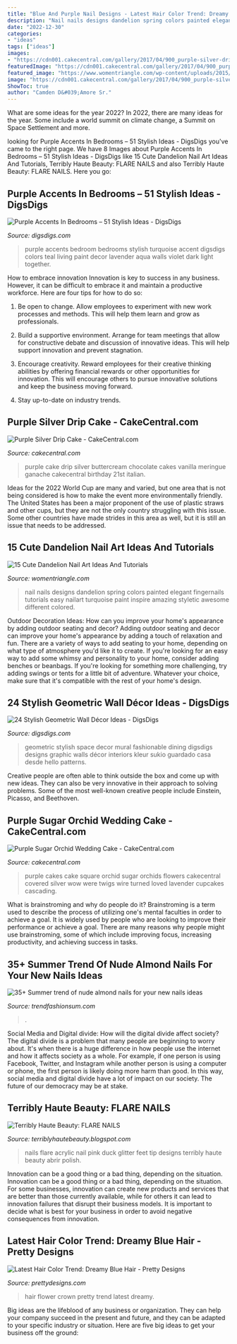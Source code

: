 ```yaml
---
title: "Blue And Purple Nail Designs - Latest Hair Color Trend: Dreamy Blue Hair"
description: "Nail nails designs dandelion spring colors painted elegant fingernails tutorials easy nailart turquoise paint inspire amazing styletic awesome different colored"
date: "2022-12-30"
categories:
- "ideas"
tags: ["ideas"]
images:
- "https://cdn001.cakecentral.com/gallery/2017/04/900_purple-silver-drip-cake-960964eQv4s.JPG"
featuredImage: "https://cdn001.cakecentral.com/gallery/2017/04/900_purple-silver-drip-cake-960964eQv4s.JPG"
featured_image: "https://www.womentriangle.com/wp-content/uploads/2015/05/dandelion-nail-art-5.jpg"
image: "https://cdn001.cakecentral.com/gallery/2017/04/900_purple-silver-drip-cake-960964eQv4s.JPG"
ShowToc: true
author: "Camden D&#039;Amore Sr."
---
```



What are some ideas for the year 2022?
In 2022, there are many ideas for the year. Some include a world summit on climate change, a Summit on Space Settlement and more.

	

		
looking for Purple Accents In Bedrooms – 51 Stylish Ideas - DigsDigs you've came to the right page. We have 8 Images about Purple Accents In Bedrooms – 51 Stylish Ideas - DigsDigs like 15 Cute Dandelion Nail Art Ideas And Tutorials, Terribly Haute Beauty: FLARE NAILS and also Terribly Haute Beauty: FLARE NAILS. Here you go:
		
    
## Purple Accents In Bedrooms – 51 Stylish Ideas - DigsDigs

<img loading=lazy src="http://www.digsdigs.com/photos/purple-accents-in-bedroom-33.jpg" onerror="this.onerror=null;this.src='https://tse2.mm.bing.net/th?id=OIP.qucqplklrpDnLlzOZBuZ1gHaH2&amp;pid=15.1';" alt="Purple Accents In Bedrooms – 51 Stylish Ideas - DigsDigs">

_Source: digsdigs.com_

>purple accents bedroom bedrooms stylish turquoise accent digsdigs colors teal living paint decor lavender aqua walls violet dark light together. 

	

How to embrace innovation
Innovation is key to success in any business. However, it can be difficult to embrace it and maintain a productive workforce. Here are four tips for how to do so:
1) Be open to change. Allow employees to experiment with new work processes and methods. This will help them learn and grow as professionals.

2) Build a supportive environment. Arrange for team meetings that allow for constructive debate and discussion of innovative ideas. This will help support innovation and prevent stagnation.

3) Encourage creativity. Reward employees for their creative thinking abilities by offering financial rewards or other opportunities for innovation. This will encourage others to pursue innovative solutions and keep the business moving forward.

4) Stay up-to-date on industry trends.

    
## Purple Silver Drip Cake - CakeCentral.com

<img loading=lazy src="https://cdn001.cakecentral.com/gallery/2017/04/900_purple-silver-drip-cake-960964eQv4s.JPG" onerror="this.onerror=null;this.src='https://tse1.mm.bing.net/th?id=OIP.vHklxAaQphHeZN5BYOZnIAHaJ4&amp;pid=15.1';" alt="Purple Silver Drip Cake - CakeCentral.com">

_Source: cakecentral.com_

>purple cake drip silver buttercream chocolate cakes vanilla meringue ganache cakecentral birthday 21st italian. 

	

Ideas for the 2022 World Cup are many and varied, but one area that is not being considered is how to make the event more environmentally friendly. The United States has been a major proponent of the use of plastic straws and other cups, but they are not the only country struggling with this issue. Some other countries have made strides in this area as well, but it is still an issue that needs to be addressed.

    
## 15 Cute Dandelion Nail Art Ideas And Tutorials

<img loading=lazy src="https://www.womentriangle.com/wp-content/uploads/2015/05/dandelion-nail-art-5.jpg" onerror="this.onerror=null;this.src='https://tse1.mm.bing.net/th?id=OIP.EcORPi59bJT3e4Evsq6QfQHaLK&amp;pid=15.1';" alt="15 Cute Dandelion Nail Art Ideas And Tutorials">

_Source: womentriangle.com_

>nail nails designs dandelion spring colors painted elegant fingernails tutorials easy nailart turquoise paint inspire amazing styletic awesome different colored. 

	

Outdoor Decoration Ideas: How can you improve your home's appearance by adding outdoor seating and decor?
Adding outdoor seating and decor can improve your home's appearance by adding a touch of relaxation and fun. There are a variety of ways to add seating to your home, depending on what type of atmosphere you'd like it to create. If you're looking for an easy way to add some whimsy and personality to your home, consider adding benches or beanbags. If you're looking for something more challenging, try adding swings or tents for a little bit of adventure. Whatever your choice, make sure that it's compatible with the rest of your home's design.

    
## 24 Stylish Geometric Wall Décor Ideas - DigsDigs

<img loading=lazy src="https://www.digsdigs.com/photos/stylish-geometric-wall-decor-ideas-25.jpg" onerror="this.onerror=null;this.src='https://tse1.mm.bing.net/th?id=OIP.7Yf5KNIqifYcTq7tICehXQHaLG&amp;pid=15.1';" alt="24 Stylish Geometric Wall Décor Ideas - DigsDigs">

_Source: digsdigs.com_

>geometric stylish space decor mural fashionable dining digsdigs designs graphic walls décor interiors kleur sukio guardado casa desde hello patterns. 

	

Creative people are often able to think outside the box and come up with new ideas. They can also be very innovative in their approach to solving problems. Some of the most well-known creative people include Einstein, Picasso, and Beethoven.

    
## Purple Sugar Orchid Wedding Cake - CakeCentral.com

<img loading=lazy src="https://cdn001.cakecentral.com/gallery/2015/03/900_6572601WtY_purple-sugar-orchid-wedding-cake.jpg" onerror="this.onerror=null;this.src='https://tse1.mm.bing.net/th?id=OIP.bQzGdhbcLIbff7j3We_dLQHaJ6&amp;pid=15.1';" alt="Purple Sugar Orchid Wedding Cake - CakeCentral.com">

_Source: cakecentral.com_

>purple cakes cake square orchid sugar orchids flowers cakecentral covered silver wow were twigs wire turned loved lavender cupcakes cascading. 

	

What is brainstroming and why do people do it?
Brainstroming is a term used to describe the process of utilizing one's mental faculties in order to achieve a goal. It is widely used by people who are looking to improve their performance or achieve a goal. There are many reasons why people might use brainstroming, some of which include improving focus, increasing productivity, and achieving success in tasks.

    
## 35+ Summer Trend Of Nude Almond Nails For Your New Nails Ideas

<img loading=lazy src="https://trendfashionsum.com/wp-content/uploads/2021/05/15-12.jpg" onerror="this.onerror=null;this.src='https://tse4.mm.bing.net/th?id=OIP.ManiadNX2C_UE1r_RzMQMQHaLH&amp;pid=15.1';" alt="35+ Summer trend of nude almond nails for your new nails ideas">

_Source: trendfashionsum.com_

>. 

	

Social Media and Digital divide: How will the digital divide affect society?
The digital divide is a problem that many people are beginning to worry about. It's when there is a huge difference in how people use the internet and how it affects society as a whole. For example, if one person is using Facebook, Twitter, and Instagram while another person is using a computer or phone, the first person is likely doing more harm than good. In this way, social media and digital divide have a lot of impact on our society. The future of our democracy may be at stake.

    
## Terribly Haute Beauty: FLARE NAILS

<img loading=lazy src="http://3.bp.blogspot.com/-NaNQ-eiQmSA/UT-HGrMCXMI/AAAAAAAAAOQ/0kdCGOpKT8A/s1600/IMG_3223.jpg" onerror="this.onerror=null;this.src='https://tse2.mm.bing.net/th?id=OIP.guaWH1O3_nyjc3azU1BX6QHaJ4&amp;pid=15.1';" alt="Terribly Haute Beauty: FLARE NAILS">

_Source: terriblyhautebeauty.blogspot.com_

>nails flare acrylic nail pink duck glitter feet tip designs terribly haute beauty abrir polish. 

	

Innovation can be a good thing or a bad thing, depending on the situation.
Innovation can be a good thing or a bad thing, depending on the situation. For some businesses, innovation can create new products and services that are better than those currently available, while for others it can lead to innovation failures that disrupt their business models. It is important to decide what is best for your business in order to avoid negative consequences from innovation.

    
## Latest Hair Color Trend: Dreamy Blue Hair - Pretty Designs

<img loading=lazy src="http://www.prettydesigns.com/wp-content/uploads/2014/06/Blue-Hair-with-Flower-Crown.jpg" onerror="this.onerror=null;this.src='https://tse2.mm.bing.net/th?id=OIP.IRpPlP2jFTt7Evuffmgz1QAAAA&amp;pid=15.1';" alt="Latest Hair Color Trend: Dreamy Blue Hair - Pretty Designs">

_Source: prettydesigns.com_

>hair flower crown pretty trend latest dreamy. 

	

Big ideas are the lifeblood of any business or organization. They can help your company succeed in the present and future, and they can be adapted to your specific industry or situation. Here are five big ideas to get your business off the ground: 

